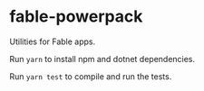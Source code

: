 # fable-powerpack

Utilities for Fable apps.

Run `yarn` to install npm and dotnet dependencies.

Run `yarn test` to compile and run the tests.
